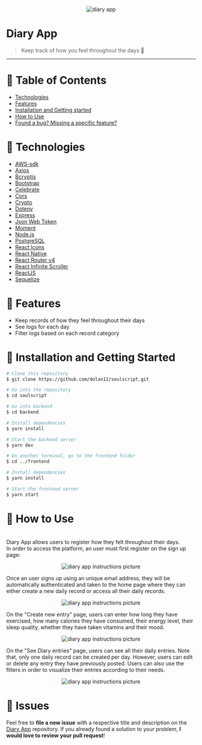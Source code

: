 <p align="center">
   <img alt="diary app" src="https://res.cloudinary.com/mikemoura/image/upload/v1592009451/diary-app/diary-app_xjnsyx.png"/>
</p>

# Diary App

> Keep track of how you feel throughout the days :notebook:

---

# :pushpin: Table of Contents

* [Technologies](#wrench-technologies)
* [Features](#rocket-features)
* [Installation and Getting started](#construction_worker-installation-and-getting-started)
* [How to Use](#feet-how-to-use)
* [Found a bug? Missing a specific feature?](#bug-issues)


# :wrench: Technologies

*  [AWS-sdk](https://docs.aws.amazon.com/sdk-for-javascript/)
*  [Axios](https://github.com/axios/axios)
*  [Bcryptjs](https://github.com/dcodeIO/bcrypt.js)
*  [Bootstrap](https://getbootstrap.com/)
*  [Celebrate](https://github.com/arb/celebrate)
*  [Cors](https://developer.mozilla.org/en-US/docs/Web/HTTP/CORS)
*  [Crypto](https://nodejs.org/api/crypto.html#crypto_crypto)
*  [Dotenv](https://github.com/motdotla/dotenv)
*  [Express](https://expressjs.com/)
*  [Json Web Token](https://jwt.io/)
*  [Moment](https://momentjs.com/)
*  [Node.js](https://nodejs.org/en/)
*  [PostgreSQL](https://www.postgresql.org/)
*  [React Icons](https://react-icons.github.io/react-icons/)
*  [React Native](https://reactnative.dev/)
*  [React Router v4](https://github.com/ReactTraining/react-router)
*  [React Infinite Scroller](https://github.com/danbovey/react-infinite-scroller)
*  [ReactJS](https://reactjs.org/)
*  [Sequelize](https://sequelize.org/)

# :rocket: Features

* Keep records of how they feel throughout their days
* See logs for each day
* Filter logs based on each record category

# :construction_worker: Installation and Getting Started

```bash
# Clone this repository
$ git clone https://github.com/dolan12/soulscript.git

# Go into the repository
$ cd soulscript

# Go into backend
$ cd backend

# Install dependencies
$ yarn install

# Start the backend server
$ yarn dev

# On another terminal, go to the frontend folder
$ cd ../frontend

# Install dependencies
$ yarn install

# Start the frontend server
$ yarn start
```

# :feet: How to Use
</br>
Diary App allows users to register how they felt throughout their days.
</br>
In order to access the platform, an user must first register on the sign up page:
<p align="center">
   <img alt="diary app instructions picture" src="https://res.cloudinary.com/mikemoura/image/upload/v1592068061/diary-app/instructions/instructions_1_qlmce1.png"/>
</p>

Once an user signs up using an unique email address, they will be automatically authenticated and taken to the home page where they can either create a new daily record or access all their daily records.
<p align="center">
   <img alt="diary app instructions picture" src="https://res.cloudinary.com/mikemoura/image/upload/v1592068061/diary-app/instructions/instructions_2_l7wtyj.png"/>
</p>

On the "Create new entry" page, users can enter how long they have exercised, how many calories they have consumed, their energy level, their sleep quality, whether they have taken vitamins and their mood.
<p align="center">
   <img alt="diary app instructions picture" src="https://res.cloudinary.com/mikemoura/image/upload/v1592068061/diary-app/instructions/instructions_3_rosghk.png"/>
</p>

On the "See Diary entries" page, users can see all their daily entries.
Note that, only one daily record can be created per day. However, users can edit or delete any entry they have previously posted.
Users can also use the filters in order to visualize their entries according to their needs.
<p align="center">
   <img alt="diary app instructions picture" src="https://res.cloudinary.com/mikemoura/image/upload/v1592068061/diary-app/instructions/instructions_4_ebpopj.png"/>
</p>

# :bug: Issues

Feel free to **file a new issue** with a respective title and description on the [Diary App](https://github.com/mikemorcerf/diary-app/issues) repository. If you already found a solution to your problem, **I would love to review your pull request**!

